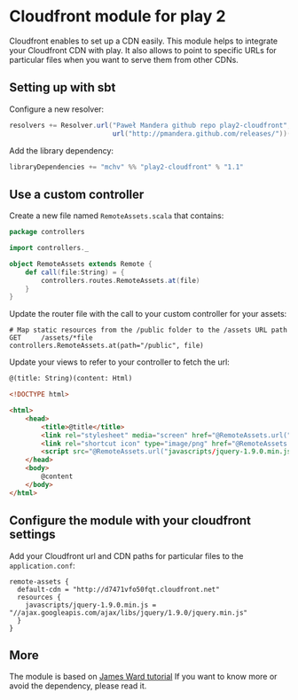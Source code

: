 # Cloudfront module for play 2

Cloudfront enables to set up a CDN easily. This module helps to integrate your Cloudfront CDN with play. It also allows to point to specific URLs for particular files when you want to serve them from other CDNs.

## Setting up with sbt

Configure a new resolver:

```scala
resolvers += Resolver.url("Paweł Mandera github repo play2-cloudfront", 
                          url("http://pmandera.github.com/releases/"))(Resolver.ivyStylePatterns)
```

Add the library dependency:

```scala
libraryDependencies += "mchv" %% "play2-cloudfront" % "1.1"
```

## Use a custom controller

Create a new file named `RemoteAssets.scala` that contains:

```scala
package controllers

import controllers._

object RemoteAssets extends Remote {
    def call(file:String) = {
        controllers.routes.RemoteAssets.at(file)
    }
}
```

Update the router file with the call to your custom controller for your assets:

```properties
# Map static resources from the /public folder to the /assets URL path
GET     /assets/*file               controllers.RemoteAssets.at(path="/public", file)
```

Update your views to refer to your controller to fetch the url:

```html
@(title: String)(content: Html)

<!DOCTYPE html>

<html>
    <head>
        <title>@title</title>
        <link rel="stylesheet" media="screen" href="@RemoteAssets.url("stylesheets/main.css")">
        <link rel="shortcut icon" type="image/png" href="@RemoteAssets.url("images/favicon.png")">
        <script src="@RemoteAssets.url("javascripts/jquery-1.9.0.min.js")" type="text/javascript"></script>
    </head>
    <body>
        @content
    </body>
</html>
```


## Configure the module with your cloudfront settings

Add your Cloudfront url and CDN paths for particular files to the `application.conf`:

```properties
remote-assets {
  default-cdn = "http://d7471vfo50fqt.cloudfront.net"
  resources {
    javascripts/jquery-1.9.0.min.js = "//ajax.googleapis.com/ajax/libs/jquery/1.9.0/jquery.min.js"
  }
}
```

## More

The module is based on [James Ward tutorial](http://www.jamesward.com/2012/08/08/edge-caching-with-play2-heroku-cloudfront)
If you want to know more or avoid the dependency, please read it.
